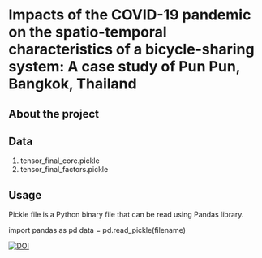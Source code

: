# Impacts of the COVID-19 pandemic on the spatio-temporal characteristics of a bicycle-sharing system: A case study of Pun Pun, Bangkok, Thailand
## About the project

## Data
1. tensor_final_core.pickle
2. tensor_final_factors.pickle

## Usage
Pickle file is a Python binary file that can be read using Pandas library.

import pandas as pd
data = pd.read_pickle(filename)

[![DOI](https://zenodo.org/badge/505707457.svg)](https://zenodo.org/badge/latestdoi/505707457)
